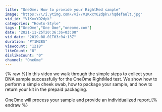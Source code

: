 ```yaml
---
title: "OneOme: How to provide your RightMed sample"
image: "https:\/\/i.ytimg.com\/vi\/V1KxxYO2dpk\/hqdefault.jpg"
vid_id: "V1KxxYO2dpk"
categories: "Howto-Style"
tags: ["OneOme","One Ome","oneome.com"]
date: "2021-11-25T20:36:36+03:00"
vid_date: "2019-08-01T03:04:13Z"
duration: "PT1M28S"
viewcount: "1218"
likeCount: "8"
dislikeCount: "0"
channel: "OneOme"
---
```

{% raw %}In this video we walk through the simple steps to collect your DNA sample successfully for the OneOme RightMed test. We show how to perform a simple cheek swab, how to package your sample, and how to return your kit in the prepaid packaging.  <br /><br />OneOme will process your sample and provide an individualized report.{% endraw %}
